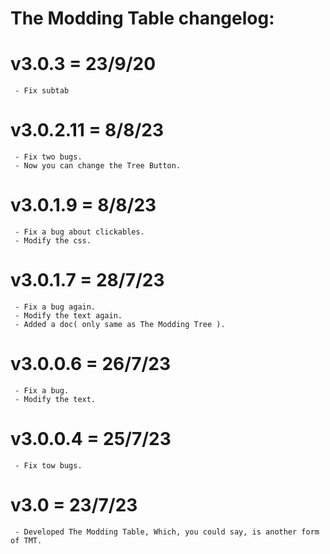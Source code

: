# The Modding Table changelog:

# v3.0.3 = 23/9/20
	 - Fix subtab

# v3.0.2.11 = 8/8/23
	 - Fix two bugs.
	 - Now you can change the Tree Button.

# v3.0.1.9 = 8/8/23
	 - Fix a bug about clickables.
	 - Modify the css.

# v3.0.1.7 = 28/7/23
	 - Fix a bug again.
	 - Modify the text again.
	 - Added a doc( only same as The Modding Tree ).

# v3.0.0.6 = 26/7/23
	 - Fix a bug.
	 - Modify the text.

# v3.0.0.4 = 25/7/23
	 - Fix tow bugs.

# v3.0 = 23/7/23
	 - Developed The Modding Table, Which, you could say, is another form of TMT.
